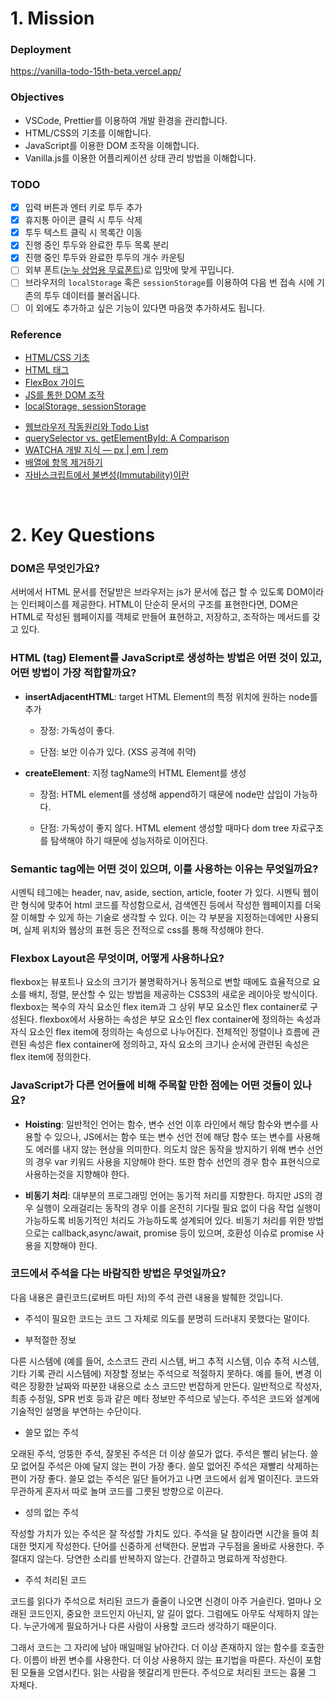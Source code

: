 # 1. Mission

### Deployment

https://vanilla-todo-15th-beta.vercel.app/

### Objectives

- VSCode, Prettier를 이용하여 개발 환경을 관리합니다.
- HTML/CSS의 기초를 이해합니다.
- JavaScript를 이용한 DOM 조작을 이해합니다.
- Vanilla.js를 이용한 어플리케이션 상태 관리 방법을 이해합니다.

### TODO

- [x] 입력 버튼과 엔터 키로 투두 추가
- [x] 휴지통 아이콘 클릭 시 투두 삭제
- [x] 투두 텍스트 클릭 시 목록간 이동
- [x] 진행 중인 투두와 완료한 투두 목록 분리
- [x] 진행 중인 투두와 완료한 투두의 개수 카운팅
- [ ] 외부 폰트([눈누 상업용 무료폰트](https://noonnu.cc/))로 입맛에 맞게 꾸밉니다.
- [ ] 브라우저의 `localStorage` 혹은 `sessionStorage`를 이용하여 다음 번 접속 시에 기존의 투두 데이터를 불러옵니다.
- [ ] 이 외에도 추가하고 싶은 기능이 있다면 마음껏 추가하셔도 됩니다.

### Reference

- [HTML/CSS 기초](https://heropy.blog/2019/04/24/html-css-starter/)
- [HTML 태그](https://heropy.blog/2019/05/26/html-elements/)
- [FlexBox 가이드](https://heropy.blog/2018/11/24/css-flexible-box/)
- [JS를 통한 DOM 조작](https://velog.io/@bining/javascript-DOM-조작하기#append)
- [localStorage, sessionStorage](https://www.daleseo.com/js-web-storage/)
* [웹브라우저 작동원리와 Todo List](https://medium.com/@asiloveyou/%EC%9E%90%EB%B0%94%EC%8A%A4%ED%81%AC%EB%A6%BD%ED%8A%B8%EB%A5%BC-%EC%9D%B4%EC%9A%A9%ED%95%B4-todo-%EB%A7%8C%EB%93%A4%EA%B8%B0-466ec50c889)
* [querySelector vs. getElementById: A Comparison](https://careerkarma.com/blog/javascript-queryselector-vs-getelementbyid/)
* [WATCHA 개발 지식 — px | em | rem](https://medium.com/watcha/watcha-%EA%B0%9C%EB%B0%9C-%EC%A7%80%EC%8B%9D-px-em-rem-f569c6e76e66)
* [배열에 항목 제거하기](https://react.vlpt.us/basic/14-array-remove.html)
* [자바스크립트에서 불변성(Immutability)이란](https://sustainable-dev.tistory.com/156)

<br>

# 2. Key Questions

### DOM은 무엇인가요?

서버에서 HTML 문서를 전달받은 브라우저는 js가 문서에 접근 할 수 있도록 DOM이라는 인터페이스를 제공한다. HTML이 단순히 문서의 구조를 표현한다면, DOM은 HTML로 작성된 웹페이지를 객체로 만들어 표현하고, 저장하고, 조작하는 메서드를 갖고 있다.

### HTML (tag) Element를 JavaScript로 생성하는 방법은 어떤 것이 있고, 어떤 방법이 가장 적합할까요?

* **insertAdjacentHTML**: target HTML Element의 특정 위치에 원하는 node를 추가

  * 장정: 가독성이 좋다.

  * 단점: 보안 이슈가 있다. (XSS 공격에 취약)

* **createElement**: 지정 tagName의 HTML Element를 생성

  * 장점: HTML element를 생성해 append하기 때문에 node만 삽입이 가능하다.

  * 단점: 가독성이 좋지 않다. HTML element 생성할 때마다 dom tree 자료구조를 탐색해야 하기 때문에 성능저하로 이어진다.

### Semantic tag에는 어떤 것이 있으며, 이를 사용하는 이유는 무엇일까요?

시멘틱 테그에는 header, nav, aside, section, article, footer 가 있다. 시멘틱 웹이란 형식에 맞추어 html 코드를 작성함으로서, 검색엔진 등에서 작성한 웹페이지를 더욱 잘 이해할 수 있게 하는 기술로 생각할 수 있다. 이는 각 부분을 지정하는데에만 사용되며, 실제 위치와 웹상의 표현 등은 전적으로 css를 통해 작성해야 한다.

### Flexbox Layout은 무엇이며, 어떻게 사용하나요?

flexbox는 뷰포트나 요소의 크기가 불명확하거나 동적으로 변할 때에도 효율적으로 요소를 배치, 정렬, 분산할 수 있는 방법을 제공하는 CSS3의 새로운 레이아웃 방식이다. flexbox는 복수의 자식 요소인 flex item과 그 상위 부모 요소인 flex container로 구성된다. flexbox에서 사용하는 속성은 부모 요소인 flex container에 정의하는 속성과 자식 요소인 flex item에 정의하는 속성으로 나누어진다. 전체적인 정렬이나 흐름에 관련된 속성은 flex container에 정의하고, 자식 요소의 크기나 순서에 관련된 속성은 flex item에 정의한다.

### JavaScript가 다른 언어들에 비해 주목할 만한 점에는 어떤 것들이 있나요?

* **Hoisting**: 일반적인 언어는 함수, 변수 선언 이후 라인에서 해당 함수와 변수를 사용할 수 있으나, JS에서는 함수 또는 변수 선언 전에 해당 함수 또는 변수를 사용해도 에러를 내지 않는 현상을 의미한다. 의도치 않은 동작을 방지하기 위해 변수 선언의 경우 var 키워드 사용을 지양해야 한다. 또한 함수 선언의 경우 함수 표현식으로 사용하는것을 지향해야 한다.

* **비동기 처리**: 대부분의 프로그래밍 언어는 동기적 처리를 지향한다. 하지만 JS의 경우 실행이 오래걸리는 동작의 경우 이를 온전히 기다릴 필요 없이 다음 작업 실행이 가능하도록 비동기적인 처리도 가능하도록 설계되어 있다. 비동기 처리를 위한 방법으로는 callback,async/await, promise 등이 있으며, 호환성 이슈로 promise 사용을 지향해야 한다.

### 코드에서 주석을 다는 바람직한 방법은 무엇일까요?

다음 내용은 클린코드(로버트 마틴 저)의 주석 관련 내용을 발췌한 것입니다.

* 주석이 필요한 코드는 코드 그 자체로 의도를 분명히 드러내지 못했다는 말이다.

* 부적절한 정보

다른 시스템에 (예를 들어, 소스코드 관리 시스템, 버그 추적 시스템, 이슈 추적 시스템, 기타 기록 관리 시스템에) 저장할 정보는 주석으로 적절하지 못하다. 예를 들어, 변경 이력은 장황한 날짜와 따분한 내용으로 소스 코드만 번잡하게 만든다. 일반적으로 작성자, 최종 수정일, SPR 번호 등과 같은 메타 정보만 주석으로 넣는다. 주석은 코드와 설계에 기술적인 설명을 부연하는 수단이다.

* 쓸모 없는 주석

오래된 주석, 엉뚱한 주석, 잘못된 주석은 더 이상 쓸모가 없다. 주석은 빨리 낡는다. 쓸모 없어질 주석은 아예 달지 않는 편이 가장 좋다. 쓸모 없어진 주석은 재빨리 삭제하는 편이 가장 좋다. 쓸모 없는 주석은 일단 들어가고 나면 코드에서 쉽게 멀이진다. 코드와 무관하게 혼자서 따로 놀며 코드를 그릇된 방향으로 이끈다.

* 성의 없는 주석

작성할 가치가 있는 주석은 잘 작성할 가치도 있다. 주석을 달 참이라면 시간을 들여 최대한 멋지게 작성한다. 단어를 신중하게 선택한다. 문법과 구두점을 올바로 사용한다. 주절대지 않는다. 당연한 소리를 반복하지 않는다. 간결하고 명료하게 작성한다.

* 주석 처리된 코드

코드를 읽다가 주석으로 처리된 코드가 줄줄이 나오면 신경이 아주 거슬린다. 얼마나 오래된 코드인지, 중요한 코드인지 아닌지, 알 길이 없다. 그럼에도 아무도 삭제하지 않는다. 누군가에게 필요하거나 다른 사람이 사용할 코드라 생각하기 때문이다.

그래서 코드는 그 자리에 남아 매일매일 낡아간다. 더 이상 존재하지 않는 함수를 호출한다. 이름이 바뀐 변수를 사용한다. 더 이상 사용하지 않는 표기법을 따른다. 자신이 포함된 모듈을 오염시킨다. 읽는 사람을 헷갈리게 만든다. 주석으로 처리된 코드는 흉물 그 자체다.
